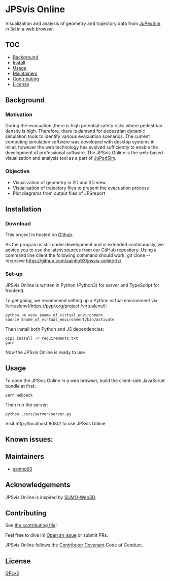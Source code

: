 # JPSvis Online

Visualization and analysis of geometry and trajectory data from [JuPedSim](https://www.jupedsim.org/index.html) in 3d
 in a web browser.

## TOC

- [Background](#background)
- [Install](#install)
- [Usage](#usage)
- [Maintainers](#maintainers)
- [Contributing](#contributing)
- [License](#license)

## Background
### Motivation
During the evacuation ,there is high potential safety risks where pedestrian density is high. Therefore, there is demand 
for pedestrian dynamic simulation tools to identify various evacuation scenarios. The current computing simulation 
software was developed with desktop systems in mind, however the web technology has evolved sufficiently to enable 
the development of professional software. The JPSvis Online is the web-based visualization and analysis tool as a part of 
[JuPedSim](https://www.jupedsim.org/index.html).

### Objective
* Visualization of geometry in 2D and 3D view
* Visualisation of trajectory files to present the evacuation process
* Plot diagrams from output files of JPSreport 

## Installation

### Download
This project is hosted on [Github](https://github.com/sainho93/jpsvis-online-ts.git).

As the program is still under development and is extended continuously, we advice you to use the latest sources from
 our GitHub repository. Using a command line client the following command should work:
    git clone --recursive https://github.com/sainho93/jpsvis-online-ts/

### Set-up
JPSvis Online is written in Python (Python3) for server and TypeScript for frontend.

To get going, we recommend setting up a Python virtual environment via [virtualenv](https://pypi.org/project
/virtualenv/):

    python -m venv $name_of_virtual_environment
    source $name_of_virtual_environment/bin/activate
    
Then install both Python and JS dependencies:

    pip3 install -r requirements.txt
    yarn

Now the JPSvis Online is ready to use

## Usage
To open the JPSvis Online in a web browser, build the client-side JavaScript bundle at first:

    yarn webpack
    
Then run the server:

    python ./src/server/server.py
    
Visit http://localhost:8080/ to use JPSvis Online

## Known issues:


## Maintainers

- [sainho93](https://github.com/sainho93)

## Acknowledgements
JPSvis Online is inspired by [SUMO-Web3D](https://github.com/sainho93/sumo-web3d).

## Contributing

See [the contributing file](CONTRIBUTING.md)!

Feel free to dive in! [Open an issue](https://github.com/sainho93/jpsvis-online-ts/issues/new) or submit PRs.

JPSvis Online follows the [Contributor Covenant](http://contributor-covenant.org/version/1/3/0/) Code of Conduct.

## License
[GPLv3](LICENSE)
